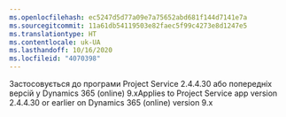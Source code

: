 ```yaml
---
ms.openlocfilehash: ec5247d5d77a09e7a75652abd681f144d7141e7a
ms.sourcegitcommit: 11a61db54119503e82faec5f99c4273e8d1247e5
ms.translationtype: HT
ms.contentlocale: uk-UA
ms.lasthandoff: 10/16/2020
ms.locfileid: "4070398"
---
```

<span data-ttu-id="24260-101">Застосовується до програми Project Service 2.4.4.30 або попередніх версій у Dynamics 365 (online) 9.x</span><span class="sxs-lookup"><span data-stu-id="24260-101">Applies to Project Service app version 2.4.4.30 or earlier on Dynamics 365 (online) version 9.x</span></span>
